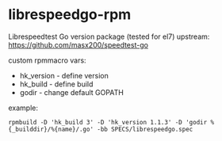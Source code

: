 # librespeedgo-rpm

Librespeedtest Go version package (tested for el7) upstream:
https://github.com/masx200/speedtest-go

custom rpmmacro vars:

-   hk_version - define version
-   hk_build - define build
-   godir - change default GOPATH

example:

```
rpmbuild -D 'hk_build 3' -D 'hk_version 1.1.3' -D 'godir %{_builddir}/%{name}/.go' -bb SPECS/librespeedgo.spec
```
